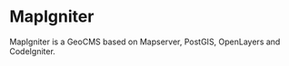MapIgniter
==========

MapIgniter is a GeoCMS based on Mapserver, PostGIS, OpenLayers and CodeIgniter.